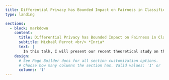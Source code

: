 ```yaml
---
title: Differential Privacy has Bounded Impact on Fairness in Classification
type: landing

sections:
  - block: markdown
    content:
      title: Differential Privacy has Bounded Impact on Fairness in Classification
      subtitle: Michaël Perrot <br/> *Inria*
      text: |
        In this talk, I will present our recent theoretical study on the impact of differential privacy on fairness in classification. More precisely, we prove that, given a class of models, popular group fairness measures are continuous with respect to the parameters of the model. This result is a consequence of a more general statement on accuracy conditioned on an arbitrary event (such as membership to a sensitive group), which may be of independent interest. We use this property to prove a non-asymptotic bound showing that, as the number of samples increases, the fairness level of private models gets closer to the one of their non-private counterparts. This bound also highlights the importance of the confidence margin of a model on the disparate impact of differential privacy.
    design:
      # See Page Builder docs for all section customization options.
      # Choose how many columns the section has. Valid values: '1' or '2'.
      columns: '1'
---
```

